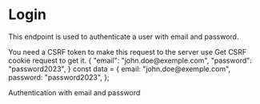 # Login

This endpoint is used to authenticate a user with email and password.

<note>
    You need a CSRF token to make this request to the server use Get CSRF cookie request to get it.
</note>

<api-endpoint openapi-path="./../openapi.yaml" endpoint="/api/login" method="post">
    <request>
        <sample lang="JSON" title="Payload">
        {
            "email": "john.doe@exemple.com",
            "password": "password2023",
        }
        </sample>
        <sample lang="javascript" title="JavaScript">
        const data = {
            email: "john.doe@exemple.com",
            password: "password2023",
        };
        </sample>
    </request>
</api-endpoint>

Authentication with email and password
